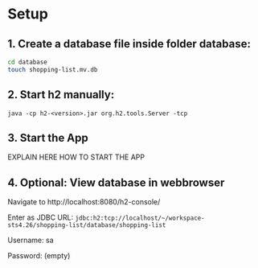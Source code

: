 
# Setup

## 1. Create a database file inside folder database:

```bash
cd database
touch shopping-list.mv.db
```

## 2. Start h2 manually:
```
java -cp h2-<version>.jar org.h2.tools.Server -tcp
```

## 3. Start the App

EXPLAIN HERE HOW TO START THE APP

## 4. Optional: View database in webbrowser

Navigate to http://localhost:8080/h2-console/

Enter as JDBC URL: `jdbc:h2:tcp://localhost/~/workspace-sts4.26/shopping-list/database/shopping-list`

Username: sa

Password: (empty)


